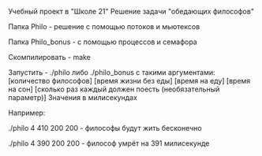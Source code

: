 Учебный проект в "Школе 21"
Решение задачи "обедающих философов"

Папка Philo - решение с помощью потоков и мьютексов

Папка Philo_bonus - с помощью процессов и семафора

Скомпилировать - make

Запустить - ./philo либо ./philo_bonus с такими аргументами: [количество философов] [время жизни без еды] [время на еду] [время на сон] [сколько раз каждый должен поесть (необязательный параметр)]
Значения в милисекундах

Например:

./philo 4 410 200 200 - философы будут жить бесконечно

./philo 4 390 200 200 - философ умрёт на 391 милисекунде

